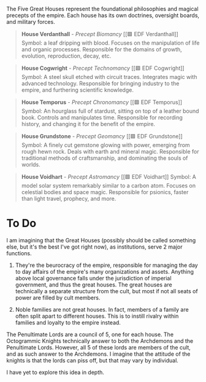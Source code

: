 The Five Great Houses represent the foundational philosophies and magical precepts of the empire. Each house has its own doctrines, oversight boards, and military forces.

> **House Verdanthall** - *Precept Biomancy*
>[[🟩 EDF Verdanthall]]
> Symbol: a leaf dripping with blood.
> Focuses on the manipulation of life and organic processes. Responsible for the domains of growth, evolution, reproduction, decay, etc.

> **House Cogwright** - *Precept Technomancy*
> [[🟩 EDF Cogwright]]
> Symbol: A steel skull etched with circuit traces.
> Integrates magic with advanced technology. Responsible for bringing industry to the empire, and furthering scientific knowledge.

> **House Temporus** - *Precept Chronomancy*
> [[🟩 EDF Temporus]]
> Symbol: An hourglass full of stardust, sitting on top of a leather bound book.
> Controls and manipulates time. Responsible for recording history, and changing it for the benefit of the empire.

> **House Grundstone** - *Precept Geomancy*
> [[🟩 EDF Grundstone]]
> Symbol: A finely cut gemstone glowing with power, emerging from rough hewn rock.
> Deals with earth and mineral magic. Responsible for traditional methods of craftsmanship, and dominating the souls of worlds.

> **House Voidhart** - *Precept Astromancy*
> [[🟩 EDF Voidhart]]
> Symbol: A model solar system remarkably similar to a carbon atom.
> Focuses on celestial bodies and space magic. Responsible for psionics, faster than light travel, prophecy, and more.




# To Do

I am imagining that the Great Houses (possibly should be called something else, but it's the best I've got right now), as institutions, serve 2 major functions.

1) They're the beurocracy of the empire, responsible for managing the day to day affairs of the empire's many organizations and assets. Anything above local governance falls under the jurisdiction of imperial government, and thus the great houses. The great houses are technically a separate structure from the cult, but most if not all seats of power are filled by cult members.

2) Noble families are not great houses. In fact, members of a family are often split apart to different houses. This is to instill rivalry within families and loyalty to the empire instead. 

The Penultimate Lords are a council of 5, one for each house. The Octogrammic Knights technically answer to both the Archdemons and the Penultimate Lords. However, all 5 of these lords are members of the cult, and as such answer to the Archdemons. I imagine that the attitude of the knights is that the lords can piss off, but that may vary by individual.

I have yet to explore this idea in depth.